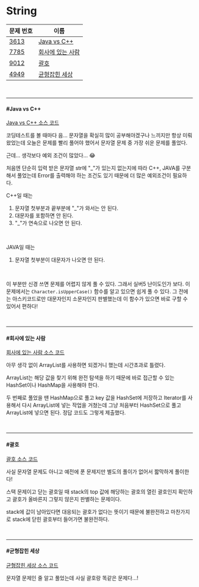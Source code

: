 # String

| 문제 번호                                    | 이름                                  |
| -------------------------------------------- | ------------------------------------- |
| [3613](https://www.acmicpc.net/problem/3613) | [Java vs C++](#Java-vs-C++)           |
| [7785](https://www.acmicpc.net/problem/7785) | [회사에 있는 사람](#회사에-있는-사람) |
| [9012](https://www.acmicpc.net/problem/9012) | [괄호](#괄호)                         |
| [4949](https://www.acmicpc.net/problem/4949) | [균형잡힌 세상](#균형잡힌-세상)       |

<br>

<hr>

#### #Java vs C++

[Java vs C++ 소스 코드](https://github.com/hjyeon-n/Algorithm_study/blob/master/BOJ/2021.03/Solution_3613.java)

코딩테스트를 볼 때마다 음... 문자열을 확실히 많이 공부해야겠구나 느끼지만 항상 미뤄왔었는데 오늘은 문제를 빨리 풀어야 했어서 문자열 문제 중 가장 쉬운 문제를 풀었다.

근데... 생각보다 예외 조건이 많았다... 😂

처음엔 단순히 입력 받은 문자열 str에 "_"가 있는지 없는지에 따라 C++, JAVA를 구분해서 풀었는데 Error를 출력해야 하는 조건도 있기 때문에 더 많은 예외조건이 필요하다.

C++일 때는

1. 문자열 첫부분과 끝부분에 "_"가 와서는 안 된다.
2. 대문자를 포함하면 안 된다.
3. "_"가 연속으로 나오면 안 된다.

<br>

JAVA일 때는

1. 문자열 첫부분이 대문자가 나오면 안 된다.

<br>

이 부분만 신경 쓰면 문제를 어렵지 않게 풀 수 있다. 그래서 실버5 난이도인가 보다. 이 문제에서는 `Character.isUpperCase()` 함수를 알고 있으면 쉽게 풀 수 있다. 그 전에는 아스키코드로만 대문자인지 소문자인지 판별했는데 이 함수가 있으면 바로 구할 수 있어서 편하다!

<br>

<hr>

#### #회사에 있는 사람

[회사에 있는 사람 소스 코드](https://github.com/hjyeon-n/Algorithm_study/blob/master/BOJ/2021.03/Solution_7785.java)

아무 생각 없이 ArrayList를 사용하면 되겠거니 했는데 시간초과로 틀렸다. 

ArrayList는 해당 값을 찾기 위해 완전 탐색을 하기 때문에 바로 접근할 수 있는 HashSet이나 HashMap을 사용해야 한다.

두 번째로 풀었을 땐 HashMap으로 풀고 key 값을 HashSet에 저장하고 Iterator를 사용해서 다시 ArrayList에 넣는 작업을 거쳤는데 그냥 처음부터 HashSet으로 풀고 ArrayList에 넣으면 된다. 정답 코드도 그렇게 제출했다.

<br>

<hr>

#### #괄호

[괄호 소스 코드](https://github.com/hjyeon-n/Algorithm_study/blob/master/BOJ/2020.07/Solution_9012.java)

사실 문자열 문제도 아니고 예전에 푼 문제지만 별도의 풀이가 없어서 짧막하게 풀이한다!

스택 문제이고 닫는 괄호일 때 stack의 top 값에 해당하는 괄호의 열린 괄호인지 확인하고 괄호가 올바른지 그렇지 않은지 판별하는 문제이다.

stack에 값이 남아있다면 대응되는 괄호가 없다는 뜻이기 때문에 불완전하고 마찬가지로 stack에 닫힌 괄호부터 들어가면 불완전하다.

<br>

<hr>

#### #균형잡힌 세상

[균형잡힌 세상 소스 코드](https://github.com/hjyeon-n/Algorithm_study/blob/master/BOJ/2021.03/Solution_4949.java)

문자열 문제인 줄 알고 풀었는데 사실 괄호랑 똑같은 문제다...!